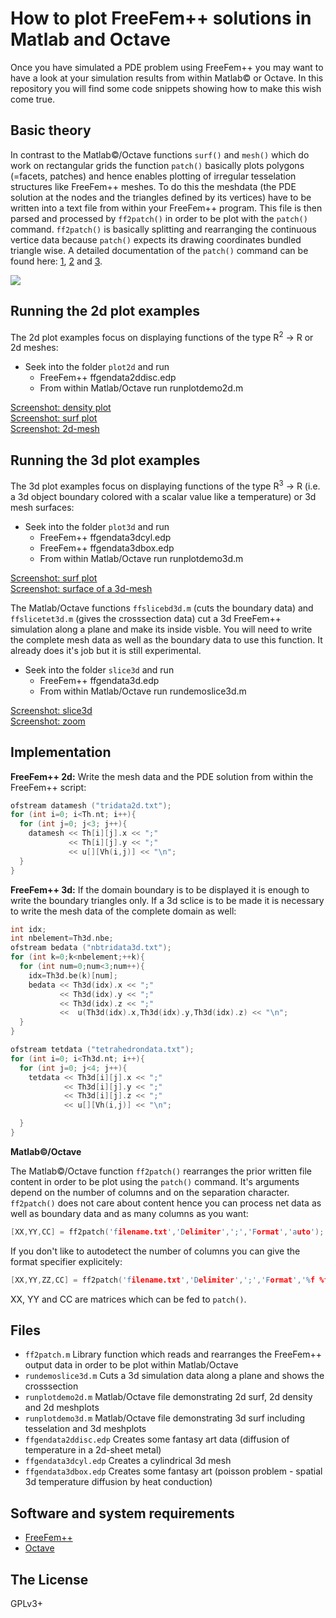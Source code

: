 # How to plot FreeFem++ solutions in Matlab and Octave

Once you have simulated a PDE problem using FreeFem++ you may want to have a look at your simulation results from within Matlab&copy; or Octave. In this repository you will find some code snippets showing how to make this wish come true.

## Basic theory

In contrast to the Matlab&copy;/Octave functions `surf()` and `mesh()` which do work on rectangular grids the function `patch()` basically plots polygons (=facets, patches) and hence enables plotting of irregular tesselation structures like FreeFem++ meshes. To do this the meshdata (the PDE solution at the nodes and the triangles defined by its vertices) have to be written into a text file from within your FreeFem++ program. This file is then parsed and processed by `ff2patch()` in order to be plot with the `patch()` command. `ff2patch()` is basically splitting and rearranging the continuous vertice data because `patch()` expects its drawing coordinates bundled triangle wise. A detailed documentation of the `patch()` command can be found here: [1](https://de.mathworks.com/help/matlab/ref/patch.html), [2](https://de.mathworks.com/help/matlab/visualize/introduction-to-patch-objects.html) and [3](https://de.mathworks.com/help/matlab/creating_plots/how-patch-data-relates-to-a-colormap.html).

![](https://raw.githubusercontent.com/samplemaker/freefem_matlab_octave_plot/public/screenshots/3dsurf_10.png)

## Running the 2d plot examples

The 2d plot examples focus on displaying functions of the type R<sup>2</sup> &rarr; R or 2d meshes:

  * Seek into the folder `plot2d` and run
    * FreeFem++ ffgendata2ddisc.edp
    * From within Matlab/Octave run runplotdemo2d.m

[Screenshot: density plot](https://raw.githubusercontent.com/samplemaker/freefem_matlab_octave_plot/public/screenshots/2ddensity.png)  
[Screenshot: surf plot](https://raw.githubusercontent.com/samplemaker/freefem_matlab_octave_plot/public/screenshots/2dsurf.png)  
[Screenshot: 2d-mesh](https://raw.githubusercontent.com/samplemaker/freefem_matlab_octave_plot/public/screenshots/2dmesh.png)  

## Running the 3d plot examples

The 3d plot examples focus on displaying functions of the type R<sup>3</sup> &rarr; R (i.e. a 3d object boundary colored with a scalar value like a temperature) or 3d mesh surfaces:

  * Seek into the folder `plot3d` and run
    * FreeFem++ ffgendata3dcyl.edp
    * FreeFem++ ffgendata3dbox.edp
    * From within Matlab/Octave run runplotdemo3d.m

[Screenshot: surf plot](https://raw.githubusercontent.com/samplemaker/freefem_matlab_octave_plot/public/screenshots/3dsurf_2.png)  
[Screenshot: surface of a 3d-mesh](https://raw.githubusercontent.com/samplemaker/freefem_matlab_octave_plot/public/screenshots/3dmesh.png)

The Matlab/Octave functions `ffslicebd3d.m` (cuts the boundary data) and `ffslicetet3d.m` (gives the crosssection data) cut a 3d FreeFem++ simulation along a plane and make its inside visble. You will need to write the complete mesh data as well as the boundary data to use this function. It already does it's job but it is still experimental.

  * Seek into the folder `slice3d` and run
    * FreeFem++ ffgendata3d.edp
    * From within Matlab/Octave run  rundemoslice3d.m

[Screenshot: slice3d](https://raw.githubusercontent.com/samplemaker/freefem_matlab_octave_plot/public/screenshots/3dsurf_slice3.png)  
[Screenshot: zoom](https://raw.githubusercontent.com/samplemaker/freefem_matlab_octave_plot/public/screenshots/3dsurf_slice4.png)  

## Implementation

**FreeFem++ 2d:** Write the mesh data and the PDE solution from within the FreeFem++ script:

```cpp
ofstream datamesh ("tridata2d.txt");
for (int i=0; i<Th.nt; i++){
  for (int j=0; j<3; j++){
    datamesh << Th[i][j].x << ";"
             << Th[i][j].y << ";"
             << u[][Vh(i,j)] << "\n";
  }
}
```

**FreeFem++ 3d:** If the domain boundary is to be displayed it is enough to write the boundary triangles only. If a 3d sclice is to be made it is necessary to write the mesh data of the complete domain as well:

```cpp
int idx;
int nbelement=Th3d.nbe;
ofstream bedata ("nbtridata3d.txt");
for (int k=0;k<nbelement;++k){
  for (int num=0;num<3;num++){
    idx=Th3d.be(k)[num];
    bedata << Th3d(idx).x << ";"
           << Th3d(idx).y << ";"
           << Th3d(idx).z << ";"
           <<  u(Th3d(idx).x,Th3d(idx).y,Th3d(idx).z) << "\n";
  }
}
```

```cpp
ofstream tetdata ("tetrahedrondata.txt");
for (int i=0; i<Th3d.nt; i++){
  for (int j=0; j<4; j++){
    tetdata << Th3d[i][j].x << ";"
            << Th3d[i][j].y << ";"
            << Th3d[i][j].z << ";"
            << u[][Vh(i,j)] << "\n";

  }
}
```

**Matlab&copy;/Octave**

The Matlab&copy;/Octave function `ff2patch()` rearranges the prior written file content in order to be plot using the `patch()` command. It's arguments depend on the number of columns and on the separation character. `ff2patch()` does not care about content hence you can process net data as well as boundary data and as many columns as you want:

```cpp
[XX,YY,CC] = ff2patch('filename.txt','Delimiter',';','Format','auto');
```
If you don't like to autodetect the number of columns you can give the format specifier explicitely:

```cpp
[XX,YY,ZZ,CC] = ff2patch('filename.txt','Delimiter',';','Format','%f %f %f %f');
```
XX, YY and CC are matrices which can be fed to `patch()`.

## Files

  * `ff2patch.m` Library function which reads and rearranges the FreeFem++ output data in order to be plot within Matlab/Octave
  * `rundemoslice3d.m` Cuts a 3d simulation data along a plane and shows the crosssection
  * `runplotdemo2d.m` Matlab/Octave file demonstrating 2d surf, 2d density and 2d meshplots
  * `runplotdemo3d.m` Matlab/Octave file demonstrating 3d surf including tesselation and 3d meshplots
  * `ffgendata2ddisc.edp` Creates some fantasy art data (diffusion of temperature in a 2d-sheet metal)
  * `ffgendata3dcyl.edp` Creates a cylindrical 3d mesh
  * `ffgendata3dbox.edp` Creates some fantasy art (poisson problem - spatial 3d temperature diffusion by heat conduction)

## Software and system requirements

  * [FreeFem++][freefem]
  * [Octave][octave]

[freefem]:    http://www.freefem.org//
             "FreeFem++ solver for partial differential equations"
[octave]:     https://www.gnu.org/software/octave/
             "GNU Octave scientific programming language"

[matlab]:     https://de.mathworks.com/products/matlab.html
             "Matlab scientific programming language"

## The License

GPLv3+


